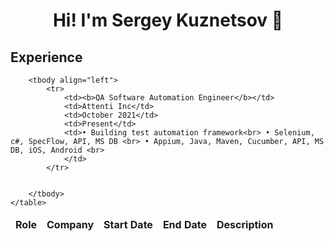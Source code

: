<!---------------------------------Header------------------------------>

<div align="center">
    <h1>
        Hi! I'm Sergey Kuznetsov 👋
    </h1>
</div>


<!-------------------------------Social links--------------------------->

<div align="left">
    <h2>Experience</h2>
    <table>
        <thead align="center">
            <tr border: none;>
                <td><b>Role</b></td>
                <td><b>Company</b></td>
                <td><b>Start Date</b></td>
                <td><b>End Date</b></td>
                <td><b>Description</b></td>
            </tr>
        </thead>

        <tbody align="left">
            <tr>
                <td><b>QA Software Automation Engineer</b></td>
                <td>Attenti Inc</td>
                <td>October 2021</td>
                <td>Present</td>
                <td>• Building test automation framework<br> • Selenium, c#, SpecFlow, API, MS DB <br> • Appium, Java, Maven, Cucumber, API, MS DB, iOS, Android <br>
                </td>
            </tr>


        </tbody>
    </table>
</div>
